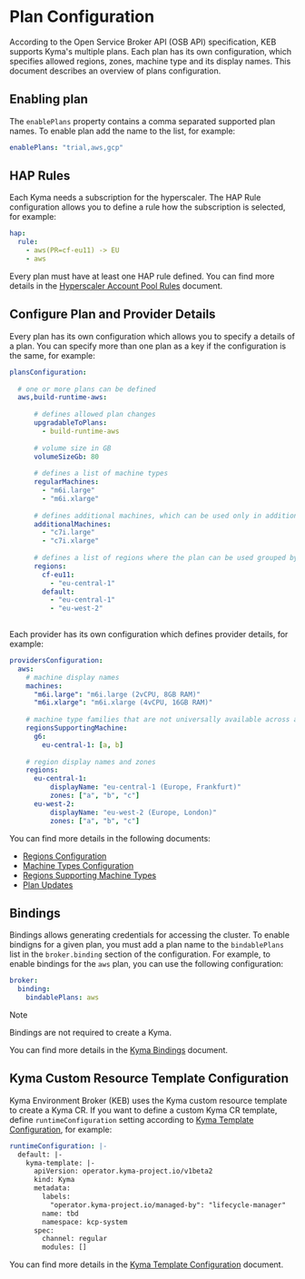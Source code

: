 # Plan Configuration

According to the Open Service Broker API (OSB API) specification, KEB supports Kyma's multiple plans. Each plan has its own configuration, which specifies allowed regions, zones, machine type and its display names. This document describes an overview of plans configuration.

## Enabling plan

The `enablePlans` property contains a comma separated supported plan names. To enable plan add the name to the list, for example:
```yaml
enablePlans: "trial,aws,gcp"
```

## HAP Rules

Each Kyma needs a subscription for the hyperscaler. The HAP Rule configuration allows you to define a rule how the subscription is selected, for example:

```yaml
hap:
  rule:
    - aws(PR=cf-eu11) -> EU
    - aws
```

Every plan must have at least one HAP rule defined.
You can find more details in the [Hyperscaler Account Pool Rules](03-11-hap-rules.md) document.

## Configure Plan and Provider Details

Every plan has its own configuration which allows you to specify a details of a plan. You can specify more than one plan as a key if the configuration is the same, for example:

```yaml
plansConfiguration:
  
  # one or more plans can be defined
  aws,build-runtime-aws:
    
      # defines allowed plan changes
      upgradableToPlans:
        - build-runtime-aws
      
      # volume size in GB
      volumeSizeGb: 80
      
      # defines a list of machine types
      regularMachines:
        - "m6i.large"
        - "m6i.xlarge"
      
      # defines additional machines, which can be used only in additional worker node pools
      additionalMachines:
        - "c7i.large"
        - "c7i.xlarge"
      
      # defines a list of regions where the plan can be used grouped by BTP region
      regions:
        cf-eu11:
          - "eu-central-1"
        default:
          - "eu-central-1"
          - "eu-west-2"
  
```

Each provider has its own configuration which defines provider details, for example:

```yaml
providersConfiguration:
  aws:
    # machine display names
    machines:
      "m6i.large": "m6i.large (2vCPU, 8GB RAM)"
      "m6i.xlarge": "m6i.xlarge (4vCPU, 16GB RAM)"
      
    # machine type families that are not universally available across all regions
    regionsSupportingMachine:
      g6:
        eu-central-1: [a, b]
        
    # region display names and zones
    regions:
      eu-central-1:
          displayName: "eu-central-1 (Europe, Frankfurt)"
          zones: ["a", "b", "c"]
      eu-west-2:
          displayName: "eu-west-2 (Europe, London)"
          zones: ["a", "b", "c"]
```
You can find more details in the following documents:
 * [Regions Configuration](03-60-regions-configuration.md)
 * [Machine Types Configuration](03-70-machines-configuration.md)
 * [Regions Supporting Machine Types](03-50-regions-supporting-machine.md)
 * [Plan Updates](03-80-plan-updates.md)

## Bindings

Bindings allows generating credentials for accessing the cluster. To enable bindigns for a given plan, you must add a plan name to the `bindablePlans` list in the `broker.binding` section of the configuration. For example, to enable bindings for the `aws` plan, you can use the following configuration:

```yaml
broker:
  binding:
    bindablePlans: aws
```

> [!NOTE]
> Bindings are not required to create a Kyma.

You can find more details in the [Kyma Bindings](../user/05-60-kyma-bindings.md) document.

## Kyma Custom Resource Template Configuration

Kyma Environment Broker (KEB) uses the Kyma custom resource template to create a Kyma CR. If you want to define a custom Kyma CR template, define `runtimeConfiguration` setting according to [Kyma Template Configuration](02-40-broker-configuration-for-given-plan.md), for example:

````yaml
runtimeConfiguration: |-
  default: |-
    kyma-template: |-
      apiVersion: operator.kyma-project.io/v1beta2
      kind: Kyma
      metadata:
        labels:
          "operator.kyma-project.io/managed-by": "lifecycle-manager"
        name: tbd
        namespace: kcp-system
      spec:
        channel: regular
        modules: []
````

 You can find more details in the [Kyma Template Configuration](02-40-broker-configuration-for-given-plan.md) document.